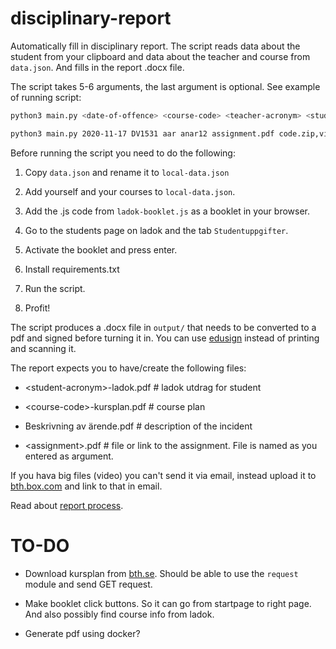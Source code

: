 # disciplinary-report
Automatically fill in disciplinary report. The script reads data about the student from your clipboard and data about the teacher and course from `data.json`. And fills in the report .docx file.

The script takes 5-6 arguments, the last argument is optional. See example of running script:

```bash
python3 main.py <date-of-offence> <course-code> <teacher-acronym> <student-acronym> <filname-or-url-to-assignment-instruction> <comma-seperated-string-with-extra-files>

python3 main.py 2020-11-17 DV1531 aar anar12 assignment.pdf code.zip,video.mp4
```

Before running the script you need to do the following:

1. Copy `data.json` and rename it to `local-data.json`

1. Add yourself and your courses to `local-data.json`.

1. Add the .js code from `ladok-booklet.js` as a booklet in your browser.

1. Go to the students page on ladok and the tab `Studentuppgifter`.

1. Activate the booklet and press enter.

1. Install requirements.txt

1. Run the script.

1. Profit!



The script produces a .docx file in `output/` that needs to be converted to a pdf and signed before turning it in. You can use [edusign](https://edusign.sunet.se/open/login) instead of printing and scanning it.

The report expects you to have/create the following files:

- \<student-acronym\>-ladok.pdf # ladok utdrag for student

- \<course-code\>-kursplan.pdf # course plan

- Beskrivning av ärende.pdf # description of the incident

- \<assignment\>.pdf # file or link to the assignment. File is named as you entered as argument.



If you hava big files (video) you can't send it via email, instead upload it to [bth.box.com](https://bth.box.com) and link to that in email.



Read about [report process](https://bthse.sharepoint.com/Sidor/Anm%C3%A4lan.aspx).



# TO-DO

- Download kursplan from [bth.se](http://edu.bth.se/utbildning/utb_kursplaner.asp?KKurskod=DV1531). Should be able to use the `request` module and send GET request.

- Make booklet click buttons. So it can go from startpage to right page. And also possibly find course info from ladok.

- Generate pdf using docker?
